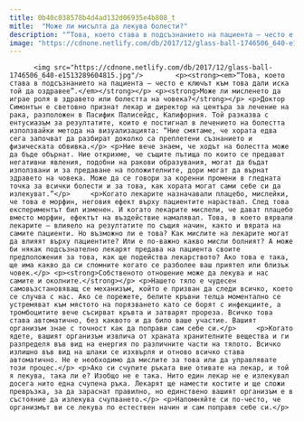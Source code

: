 ```yaml
---
title: 0b40c038578b4d4ad132d06935e4b808_t
mitle:  "Може ли мисълта да лекува болести?"
description: "“Това, което става в подсъзнанието на пациента – често е ключът към това дали иска той да оздравее”. Може ли мисленето да играе роля в здравето или болестта на човека? Доктор Симонтън е световно признат лекар и директор на центъра за лечение на рака, разположен в Пасифик Палисейдс, Калифорния. Той разказва с ентусиазъм за резултатите, …"
image: "https://cdnone.netlify.com/db/2017/12/glass-ball-1746506_640-e1513289604815.jpg"
---
```


          <img src="https://cdnone.netlify.com/db/2017/12/glass-ball-1746506_640-e1513289604815.jpg"/>        <p><strong><em>“Това, което става в подсъзнанието на пациента – често е ключът към това дали иска той да оздравее”.</em></strong></p> <p><strong>Може ли мисленето да играе роля в здравето или болестта на човека?</strong></p> <p>Доктор Симонтън е световно признат лекар и директор на центъра за лечение на рака, разположен в Пасифик Палисейдс, Калифорния. Той разказва с ентусиазъм за резултатите, които е постигнал в лечението на болестта използвайки метода на визуализацията: “Ние смятаме, че хората едва сега започват да разбират доколко са преплетени съзнанието и физическата обвивка.</p> <p>Ние вече знаем, че ходът на болестта може да бъде обърнат. Ние открихме, че същите пътища по които се предават негативни явления, подобни на ракови образувания, могат да бъдат използвани и за предаване на положителните, дори могат да върнат здравето на човека. Може да се говори за коренни промени в гледната точка за всички болести и за това, как хората могат сами себе си да излекуват.”</p>     <p>Когато лекарите назначавали плацебо, мислейки, че това е морфин, неговия ефект върху пациентите нараствал. След това експериментът бил изменен. И когато лекарите мислели, че дават плацебо вместо морфин, ефектът на въздействие намалявал. Това, в което вярвали лекарите – влияело на резултатите по същия начин, както и вярата на самите пациенти. Но възможно ли е това? Как мислите на лекарите могат да влияят върху пациентите? Или е по-важно какво мисли болният? А може би някак подсъзнателно лекарят предава на пациента своите предположения за това, как ще подейства лекарството? Ако това е така, ще има какво да си спомните когато се разболее ваш приятел или близък човек.</p> <p><strong>Собственото отношение може да лекува и нас самите и околните.</strong></p> <p>Нашето тяло е чудесен самовъзстановяващ се механизъм, който е призван да следи всичко, което се случва с нас. Ако се порежете, белите кръвни телца моментално се устремяват към мястото на порязването като се борят с инфекциите, а тромбоцитите вече съсирват кръвта и затварят прореза. Всичко това става автоматично, без каквото и да било ваше участие. Вашият организъм знае с точност как да поправи сам себе си.</p>     <p>Когато ядете, вашият организъм извлича от храната хранителните вещества и ги разпределя във вид на енергия по различните части на тялото. Всичко излишно във вид на шлаки се изхвърля и отново всичко става автоматично. Не е необходимо да мислите за това или да управлявате този процес.</p> <p>Ако си счупите ръката вие отивате на лекар, и той я лекува, така ли е? Изобщо не е така. Нито един лекар не е излекувал досега нито една счупена ръка. Лекарят ще намести костите и ще сложи превръзка, за да зараснат правилно, но единствено вашият организъм е в състояние да излекува счупването.</p> <p>Напомняйте си по-често, че организмът ви се лекува по естествен начин и сам поправя себе си.</p>        